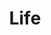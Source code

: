 ---
layout: posts
permalink: /mylife/
title: "Life"
author_profile: true
header:
  image: "/images/fort point.png"
---